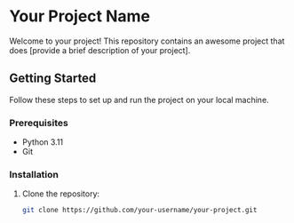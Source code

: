 # Your Project Name

Welcome to your project! This repository contains an awesome project that does [provide a brief description of your project].

## Getting Started

Follow these steps to set up and run the project on your local machine.

### Prerequisites

- Python 3.11
- Git

### Installation

1. Clone the repository:

   ```bash
   git clone https://github.com/your-username/your-project.git
